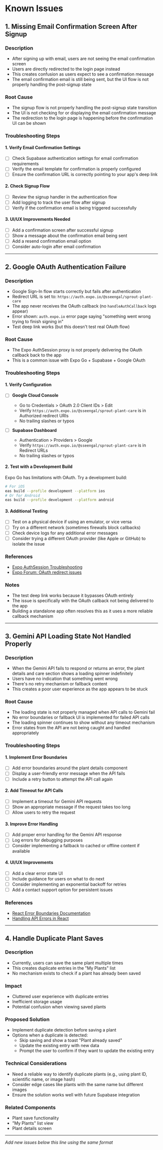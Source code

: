 # Known Issues

## 1. Missing Email Confirmation Screen After Signup

### Description
- After signing up with email, users are not seeing the email confirmation screen
- Users are directly redirected to the login page instead
- This creates confusion as users expect to see a confirmation message
- The email confirmation email is still being sent, but the UI flow is not properly handling the post-signup state

### Root Cause
- The signup flow is not properly handling the post-signup state transition
- The UI is not checking for or displaying the email confirmation message
- The redirection to the login page is happening before the confirmation UI can be shown

### Troubleshooting Steps

#### 1. Verify Email Confirmation Settings
- [ ] Check Supabase authentication settings for email confirmation requirements
- [ ] Verify the email template for confirmation is properly configured
- [ ] Ensure the confirmation URL is correctly pointing to your app's deep link

#### 2. Check Signup Flow
- [ ] Review the signup handler in the authentication flow
- [ ] Add logging to track the user flow after signup
- [ ] Verify if the confirmation email is being triggered successfully

#### 3. UI/UX Improvements Needed
- [ ] Add a confirmation screen after successful signup
- [ ] Show a message about the confirmation email being sent
- [ ] Add a resend confirmation email option
- [ ] Consider auto-login after email confirmation

---

## 2. Google OAuth Authentication Failure

### Description
- Google Sign-In flow starts correctly but fails after authentication
- Redirect URL is set to: `https://auth.expo.io/@sseengal/sprout-plant-care`
- The app never receives the OAuth callback (no `handleAuthCallback` logs appear)
- Error shown: `auth.expo.io` error page saying "something went wrong trying to finish signing in"
- Test deep link works (but this doesn't test real OAuth flow)

### Root Cause
- The Expo AuthSession proxy is not properly delivering the OAuth callback back to the app
- This is a common issue with Expo Go + Supabase + Google OAuth

### Troubleshooting Steps

#### 1. Verify Configuration
- [ ] **Google Cloud Console**
  - Go to Credentials > OAuth 2.0 Client IDs > Edit
  - Verify `https://auth.expo.io/@sseengal/sprout-plant-care` is in Authorized redirect URIs
  - No trailing slashes or typos

- [ ] **Supabase Dashboard**
  - Authentication > Providers > Google
  - Verify `https://auth.expo.io/@sseengal/sprout-plant-care` is in Redirect URLs
  - No trailing slashes or typos

#### 2. Test with a Development Build
Expo Go has limitations with OAuth. Try a development build:

```bash
# For iOS
eas build --profile development --platform ios
# Or for Android
eas build --profile development --platform android
```

#### 3. Additional Testing
- [ ] Test on a physical device if using an emulator, or vice versa
- [ ] Try on a different network (sometimes firewalls block callbacks)
- [ ] Check device logs for any additional error messages
- [ ] Consider trying a different OAuth provider (like Apple or GitHub) to isolate the issue

### References
- [Expo AuthSession Troubleshooting](https://docs.expo.dev/guides/authentication/#troubleshooting)
- [Expo Forum: OAuth redirect issues](https://forums.expo.dev/search?q=auth.expo.io%20redirect)

### Notes
- The test deep link works because it bypasses OAuth entirely
- The issue is specifically with the OAuth callback not being delivered to the app
- Building a standalone app often resolves this as it uses a more reliable callback mechanism

---

## 3. Gemini API Loading State Not Handled Properly

### Description
- When the Gemini API fails to respond or returns an error, the plant details and care section shows a loading spinner indefinitely
- Users have no indication that something went wrong
- There's no retry mechanism or fallback content
- This creates a poor user experience as the app appears to be stuck

### Root Cause
- The loading state is not properly managed when API calls to Gemini fail
- No error boundaries or fallback UI is implemented for failed API calls
- The loading spinner continues to show without any timeout mechanism
- Error states from the API are not being caught and handled appropriately

### Troubleshooting Steps

#### 1. Implement Error Boundaries
- [ ] Add error boundaries around the plant details component
- [ ] Display a user-friendly error message when the API fails
- [ ] Include a retry button to attempt the API call again

#### 2. Add Timeout for API Calls
- [ ] Implement a timeout for Gemini API requests
- [ ] Show an appropriate message if the request takes too long
- [ ] Allow users to retry the request

#### 3. Improve Error Handling
- [ ] Add proper error handling for the Gemini API response
- [ ] Log errors for debugging purposes
- [ ] Consider implementing a fallback to cached or offline content if available

#### 4. UI/UX Improvements
- [ ] Add a clear error state UI
- [ ] Include guidance for users on what to do next
- [ ] Consider implementing an exponential backoff for retries
- [ ] Add a contact support option for persistent issues

### References
- [React Error Boundaries Documentation](https://reactjs.org/docs/error-boundaries.html)
- [Handling API Errors in React](https://www.robinwieruch.de/react-hooks-fetch-data/)

---

## 4. Handle Duplicate Plant Saves

### Description
- Currently, users can save the same plant multiple times
- This creates duplicate entries in the "My Plants" list
- No mechanism exists to check if a plant has already been saved

### Impact
- Cluttered user experience with duplicate entries
- Inefficient storage usage
- Potential confusion when viewing saved plants

### Proposed Solution
- Implement duplicate detection before saving a plant
- Options when a duplicate is detected:
  - Skip saving and show a toast "Plant already saved"
  - Update the existing entry with new data
  - Prompt the user to confirm if they want to update the existing entry

### Technical Considerations
- Need a reliable way to identify duplicate plants (e.g., using plant ID, scientific name, or image hash)
- Consider edge cases like plants with the same name but different images
- Ensure the solution works well with future Supabase integration

### Related Components
- Plant save functionality
- "My Plants" list view
- Plant details screen

---
*Add new issues below this line using the same format*
